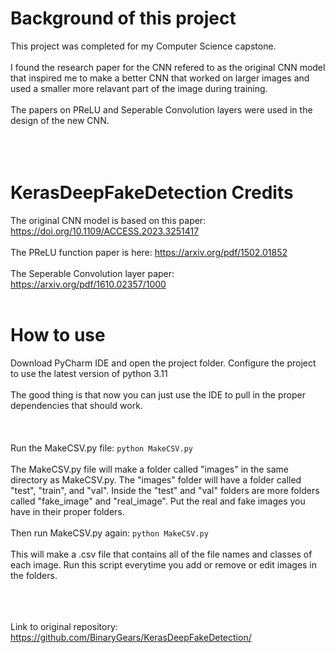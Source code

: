 # Background of this project
This project was completed for my Computer Science capstone. 
<br></br>
I found the research paper for the CNN refered to as the original CNN model that inspired me to make a better CNN that worked on larger images and used a smaller more relavant part of the image during training. 
<br></br>
The papers on PReLU and Seperable Convolution layers were used in the design of the new CNN.
<br></br>
<br></br>
# KerasDeepFakeDetection Credits
The original CNN model is based on this paper: https://doi.org/10.1109/ACCESS.2023.3251417
<br></br>
The PReLU function paper is here: https://arxiv.org/pdf/1502.01852
<br></br>
The Seperable Convolution layer paper: https://arxiv.org/pdf/1610.02357/1000
<br></br>
# How to use
Download PyCharm IDE and open the project folder. Configure the project to use the latest version of python 3.11
<br></br>
The good thing is that now you can just use the IDE to pull in the proper dependencies that should work.
<br></br>
<br></br>
Run the MakeCSV.py file: ```python MakeCSV.py```
<br></br>
The MakeCSV.py file will make a folder called "images" in the same directory as MakeCSV.py. The "images" folder will have a folder called "test", "train", and "val". Inside the "test" and "val" folders are more folders called "fake_image" and "real_image". Put the real and fake images you have in their proper folders.
<br></br>
Then run MakeCSV.py again: ```python MakeCSV.py```
<br></br>
This will make a .csv file that contains all of the file names and classes of each image. Run this script everytime you add or remove or edit images in the folders.
<br></br>
<br></br>

Link to original repository: https://github.com/BinaryGears/KerasDeepFakeDetection/
